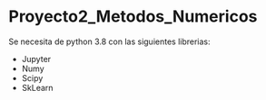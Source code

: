 # Proyecto2_Metodos_Numericos
Se necesita de python 3.8 con las siguientes librerias:
- Jupyter
- Numy
- Scipy
- SkLearn
